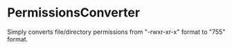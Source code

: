 PermissionsConverter
====================

Simply converts file/directory permissions from "-rwxr-xr-x" format to "755" format.

